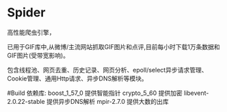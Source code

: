 # Spider

高性能爬虫引擎，

已用于GIF库中,从微博/主流网站抓取GIF图片和点评,目前每小时下载1万条数据和GIF图片(受带宽影响)。

包含线程池、网页去重、历史记录、网页分析、epoll/select异步请求管理、Cookie管理、通用Http请求、异步DNS解析等模块。


#Build
依赖库:
boost_1_57_0 提供智能指针
crypto_5_60  提供加密
libevent-2.0.22-stable 提供异步DNS解析
mpir-2.7.0   提供大数的出库
